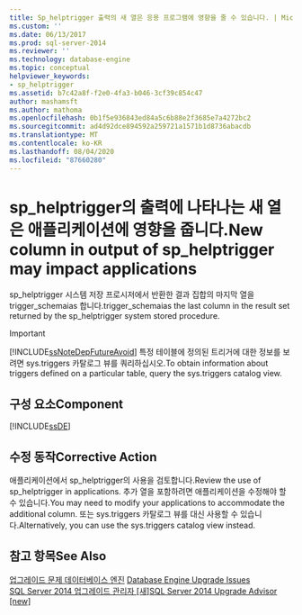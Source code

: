 ```yaml
---
title: Sp_helptrigger 출력의 새 열은 응용 프로그램에 영향을 줄 수 있습니다. | Microsoft Docs
ms.custom: ''
ms.date: 06/13/2017
ms.prod: sql-server-2014
ms.reviewer: ''
ms.technology: database-engine
ms.topic: conceptual
helpviewer_keywords:
- sp_helptrigger
ms.assetid: b7c42a8f-f2e0-4fa3-b046-3cf39c854c47
author: mashamsft
ms.author: mathoma
ms.openlocfilehash: 0b1f5e936843ed84a5c6b88e2f3685e7a4272bc2
ms.sourcegitcommit: ad4d92dce894592a259721a1571b1d8736abacdb
ms.translationtype: MT
ms.contentlocale: ko-KR
ms.lasthandoff: 08/04/2020
ms.locfileid: "87660280"
---
```

# <a name="new-column-in-output-of-sp_helptrigger-may-impact-applications"></a><span data-ttu-id="8f66c-102">sp_helptrigger의 출력에 나타나는 새 열은 애플리케이션에 영향을 줍니다.</span><span class="sxs-lookup"><span data-stu-id="8f66c-102">New column in output of sp_helptrigger may impact applications</span></span>
  <span data-ttu-id="8f66c-103">sp_helptrigger 시스템 저장 프로시저에서 반환한 결과 집합의 마지막 열을 trigger_schemaias 합니다.</span><span class="sxs-lookup"><span data-stu-id="8f66c-103">trigger_schemaias the last column in the result set returned by the sp_helptrigger system stored procedure.</span></span>  
  
> [!IMPORTANT]  
>  [!INCLUDE[ssNoteDepFutureAvoid](../../includes/ssnotedepfutureavoid-md.md)] <span data-ttu-id="8f66c-104">특정 테이블에 정의된 트리거에 대한 정보를 보려면 sys.triggers 카탈로그 뷰를 쿼리하십시오.</span><span class="sxs-lookup"><span data-stu-id="8f66c-104">To obtain information about triggers defined on a particular table, query the sys.triggers catalog view.</span></span>  
  
## <a name="component"></a><span data-ttu-id="8f66c-105">구성 요소</span><span class="sxs-lookup"><span data-stu-id="8f66c-105">Component</span></span>  
 [!INCLUDE[ssDE](../../includes/ssde-md.md)]  
  
## <a name="corrective-action"></a><span data-ttu-id="8f66c-106">수정 동작</span><span class="sxs-lookup"><span data-stu-id="8f66c-106">Corrective Action</span></span>  
 <span data-ttu-id="8f66c-107">애플리케이션에서 sp_helptrigger의 사용을 검토합니다.</span><span class="sxs-lookup"><span data-stu-id="8f66c-107">Review the use of sp_helptrigger in applications.</span></span> <span data-ttu-id="8f66c-108">추가 열을 포함하려면 애플리케이션을 수정해야 할 수 있습니다.</span><span class="sxs-lookup"><span data-stu-id="8f66c-108">You may need to modify your applications to accommodate the additional column.</span></span> <span data-ttu-id="8f66c-109">또는 sys.triggers 카탈로그 뷰를 대신 사용할 수 있습니다.</span><span class="sxs-lookup"><span data-stu-id="8f66c-109">Alternatively, you can use the sys.triggers catalog view instead.</span></span>  
  
## <a name="see-also"></a><span data-ttu-id="8f66c-110">참고 항목</span><span class="sxs-lookup"><span data-stu-id="8f66c-110">See Also</span></span>  
 <span data-ttu-id="8f66c-111">[업그레이드 문제 데이터베이스 엔진](../../../2014/sql-server/install/database-engine-upgrade-issues.md) </span><span class="sxs-lookup"><span data-stu-id="8f66c-111">[Database Engine Upgrade Issues](../../../2014/sql-server/install/database-engine-upgrade-issues.md) </span></span>  
 [<span data-ttu-id="8f66c-112">SQL Server 2014 업그레이드 관리자 &#91;새&#93;</span><span class="sxs-lookup"><span data-stu-id="8f66c-112">SQL Server 2014 Upgrade Advisor &#91;new&#93;</span></span>](sql-server-2014-upgrade-advisor.md)  
  
  

